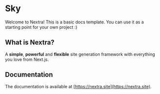 # Sky

Welcome to Nextra! This is a basic docs template. You can use it as a starting point for your own project :)

## What is Nextra?

A **simple**, **powerful** and **flexible** site generation framework with everything you love from Next.js.

## Documentation

The documentation is available at [https://nextra.site](https://nextra.site).
